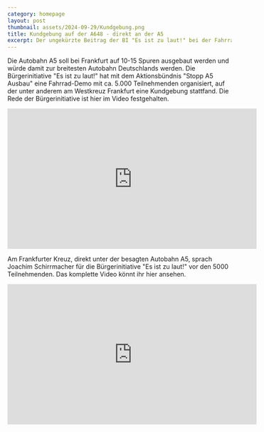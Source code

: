 ```yaml
---
category: homepage
layout: post
thumbnail: assets/2024-09-29/Kundgebung.png
title: Kundgebung auf der A648 - direkt an der A5
excerpt: Der ungekürzte Beitrag der BI "Es ist zu laut!" bei der Fahrrad-Demo am 29.09.2024 hier im Video
---
```


Die Autobahn A5 soll bei Frankfurt auf 10-15 Spuren ausgebaut werden und würde damit zur breitesten Autobahn Deutschlands werden. Die Bürgerinitiative "Es ist zu laut!" hat mit dem Aktionsbündnis "Stopp A5 Ausbau" eine Fahrrad-Demo mit ca. 5.000 Teilnehmenden organisiert, auf der unter anderem am Westkreuz Frankfurt eine Kundgebung stattfand. Die Rede der Bürgerinitiative ist hier im Video festgehalten.

<iframe title="Zeitraffer Video der Fahrrad-Demo gegen den Ausbau der A5" width="560" height="315" src="https://video.hardlimit.com/videos/embed/23445517-5981-4ec9-9e33-7368d28ec04e" frameborder="0" allowfullscreen="" sandbox="allow-same-origin allow-scripts allow-popups allow-forms"></iframe>

Am Frankfurter Kreuz, direkt unter der besagten Autobahn A5, sprach Joachim Schirrmacher für die Bürgerinitiative "Es ist zu laut!" vor den 5000 Teilnehmenden. Das komplette Video könnt ihr hier ansehen.

<iframe title="Stopp A5 Ausbau" width="560" height="315" src="https://video.hardlimit.com/videos/embed/e432e0ff-732d-41cd-9a5e-06c7d38c7044" frameborder="0" allowfullscreen="" sandbox="allow-same-origin allow-scripts allow-popups allow-forms"></iframe>
